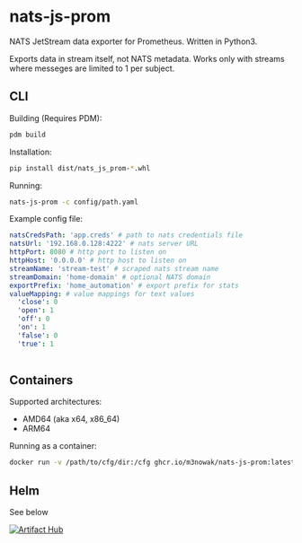 # nats-js-prom

NATS JetStream data exporter for Prometheus. Written in Python3.

Exports data in stream itself, not NATS metadata. Works only with streams where messeges are limited to 1 per subject.

## CLI

Building (Requires PDM):
```sh
pdm build
```

Installation:
```sh
pip install dist/nats_js_prom-*.whl
```

Running:
```sh
nats-js-prom -c config/path.yaml
```

Example config file:
```yaml
natsCredsPath: 'app.creds' # path to nats credentials file
natsUrl: '192.168.0.128:4222' # nats server URL
httpPort: 8080 # http port to listen on
httpHost: '0.0.0.0' # http host to listen on
streamName: 'stream-test' # scraped nats stream name
streamDomain: 'home-domain' # optional NATS domain
exportPrefix: 'home_automation' # export prefix for stats
valueMapping: # value mappings for text values
  'close': 0
  'open': 1
  'off': 0
  'on': 1
  'false': 0
  'true': 1
  
```

## Containers

Supported architectures:
 - AMD64 (aka x64, x86_64)
 - ARM64

Running as a container:
```sh
docker run -v /path/to/cfg/dir:/cfg ghcr.io/m3nowak/nats-js-prom:latest -c /cfg/path.yaml
```

## Helm
See below

[![Artifact Hub](https://img.shields.io/endpoint?url=https://artifacthub.io/badge/repository/nats-js-prom)](https://artifacthub.io/packages/search?repo=nats-js-prom)

